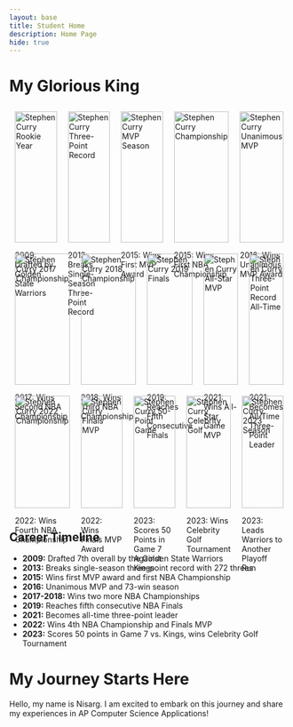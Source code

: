 ```yaml
---
layout: base
title: Student Home 
description: Home Page
hide: true
---
```


<h1>My Glorious King</h1>



<!-- Gallery -->
<div style="display: flex; flex-wrap: wrap;">
  <div style="flex: 1; margin: 10px;">
    <img src="https://www.si.com/.image/t_share/MTY4MjYzMTQ2NzA2OTA0MjI5/stephen-curryjpg.jpg" alt="Stephen Curry Rookie Year" style="width: 100%; height: auto;">
    <p>2009: Drafted by Golden State Warriors</p>
  </div>
  <div style="flex: 1; margin: 10px;">
    <img src="https://www.si.com/.image/ar_1:1%2Cc_fill%2Ccs_srgb%2Cfl_progressive%2Cq_auto:good%2Cw_1200/MTg1OTk1Mzc0NzE5MTQ5MTg1/stephen-curry-warriors-three-point-record.jpg" alt="Stephen Curry Three-Point Record" style="width: 100%; height: auto;">
    <p>2013: Breaks Single-Season Three-Point Record</p>
  </div>
  <div style="flex: 1; margin: 10px;">
    <img src="https://a.espncdn.com/photo/2016/0510/r82023_1296x729_16-9.jpg" alt="Stephen Curry MVP Season" style="width: 100%; height: auto;">
    <p>2015: Wins First MVP Award</p>
  </div>
  <div style="flex: 1; margin: 10px;">
    <img src="https://people.com/thmb/MukObFBFmhP-kVZtL-cNB4rjiiw=/4000x0/filters:no_upscale():max_bytes(150000):strip_icc():focal(674x319:676x321)/nba-finals-2022-steph-curry-3-2000-18e06f29b0fc4abab69b346223c62f9d.jpg" alt="Stephen Curry Championship" style="width: 100%; height: auto;">
    <p>2015: Wins First NBA Championship</p>
  </div>
  <div style="flex: 1; margin: 10px;">
    <img src="https://www.juneauempire.com/wp-content/uploads/2018/08/15340192.jpg" alt="Stephen Curry Unanimous MVP" style="width: 100%; height: auto;">
    <p>2016: Wins Unanimous MVP Award</p>
  </div>
  <div style="flex: 1; margin: 10px;">
    <img src="https://images.fineartamerica.com/images/artworkimages/mediumlarge/3/20-stephen-curry-jesse-d-garrabrant.jpg" alt="Stephen Curry 2017 Championship" style="width: 100%; height: auto;">
    <p>2017: Wins Second NBA Championship</p>
  </div>
  <div style="flex: 1; margin: 10px;">
    <img src="https://i.imgur.com/C2fsakP.jpg" alt="Stephen Curry 2018 Championship" style="width: 100%; height: auto;">
    <p>2018: Wins Third NBA Championship</p>
  </div>
  <div style="flex: 1; margin: 10px;">
    <img src="https://i.imgur.com/j6Zh2YN.jpg" alt="Stephen Curry 2019 Finals" style="width: 100%; height: auto;">
    <p>2019: Reaches Fifth Consecutive Finals</p>
  </div>
  <div style="flex: 1; margin: 10px;">
    <img src="https://i.imgur.com/TT3X5Jr.jpg" alt="Stephen Curry All-Star MVP" style="width: 100%; height: auto;">
    <p>2021: Wins All-Star Game MVP</p>
  </div>
  <div style="flex: 1; margin: 10px;">
    <img src="https://i.imgur.com/VvgQaiV.jpg" alt="Stephen Curry Three-Point Record All-Time" style="width: 100%; height: auto;">
    <p>2021: Becomes All-Time Three-Point Leader</p>
  </div>
  <div style="flex: 1; margin: 10px;">
    <img src="https://i.imgur.com/kHLZ7DR.jpg" alt="Stephen Curry 2022 Championship" style="width: 100%; height: auto;">
    <p>2022: Wins Fourth NBA Championship</p>
  </div>
  <div style="flex: 1; margin: 10px;">
    <img src="https://i.imgur.com/P2F44Kn.jpg" alt="Stephen Curry Finals MVP" style="width: 100%; height: auto;">
    <p>2022: Wins Finals MVP Award</p>
  </div>
  <div style="flex: 1; margin: 10px;">
    <img src="https://i.imgur.com/tCwF3Nq.jpg" alt="Stephen Curry 50-Point Game" style="width: 100%; height: auto;">
    <p>2023: Scores 50 Points in Game 7 Against Kings</p>
  </div>
  <div style="flex: 1; margin: 10px;">
    <img src="https://i.imgur.com/FR5t5px.jpg" alt="Stephen Curry Celebrity Golf" style="width: 100%; height: auto;">
    <p>2023: Wins Celebrity Golf Tournament</p>
  </div>
  <div style="flex: 1; margin: 10px;">
    <img src="https://i.imgur.com/qWs6Lk9.jpg" alt="Stephen Curry 2023 Season" style="width: 100%; height: auto;">
    <p>2023: Leads Warriors to Another Playoff Run</p>
  </div>
</div>

<!-- Timeline -->
<h2>Career Timeline</h2>
<ul>
  <li><strong>2009:</strong> Drafted 7th overall by the Golden State Warriors</li>
  <li><strong>2013:</strong> Breaks single-season three-point record with 272 threes</li>
  <li><strong>2015:</strong> Wins first MVP award and first NBA Championship</li>
  <li><strong>2016:</strong> Unanimous MVP and 73-win season</li>
  <li><strong>2017-2018:</strong> Wins two more NBA Championships</li>
  <li><strong>2019:</strong> Reaches fifth consecutive NBA Finals</li>
  <li><strong>2021:</strong> Becomes all-time three-point leader</li>
  <li><strong>2022:</strong> Wins 4th NBA Championship and Finals MVP</li>
  <li><strong>2023:</strong> Scores 50 points in Game 7 vs. Kings, wins Celebrity Golf Tournament</li>
</ul>

<h1>My Journey Starts Here</h1>
<p>Hello, my name is Nisarg. I am excited to embark on this journey and share my experiences in AP Computer Science Applications!</p>